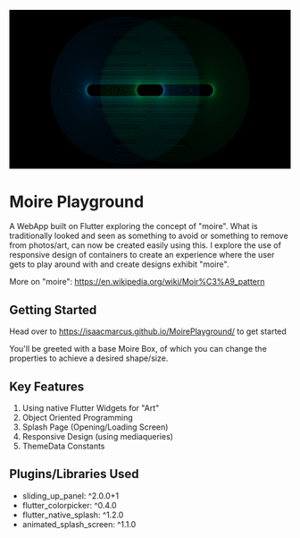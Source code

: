 ![preview_img](https://github.com/isaacmarcus/MoirePlayground/blob/main/moire_playground_ss.png?raw=true)

# Moire Playground

A WebApp built on Flutter exploring the concept of "moire". What is traditionally looked and seen as something to avoid
or something to remove from photos/art, can now be created easily using this. I explore the use of responsive design of containers to create 
an experience where the user gets to play around with and create designs exhibit "moire".

More on "moire": https://en.wikipedia.org/wiki/Moir%C3%A9_pattern

## Getting Started

Head over to https://isaacmarcus.github.io/MoirePlayground/ to get started

You'll be greeted with a base Moire Box, of which you can change the properties to achieve a desired shape/size.

## Key Features

1. Using native Flutter Widgets for "Art"
2. Object Oriented Programming
3. Splash Page (Opening/Loading Screen)
4. Responsive Design (using mediaqueries)
5. ThemeData Constants

## Plugins/Libraries Used
- sliding_up_panel: ^2.0.0+1
- flutter_colorpicker: ^0.4.0
- flutter_native_splash: ^1.2.0
- animated_splash_screen: ^1.1.0




